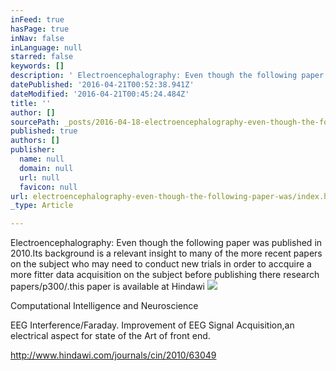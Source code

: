 ```yaml
---
inFeed: true
hasPage: true
inNav: false
inLanguage: null
starred: false
keywords: []
description: ' Electroencephalography: Even though the following paper was published in 2010.Its background is a relevant insight to many of the more recent papers on the subject who may need to conduct new trials in order to accquire a more fitter data acquisition on the subject before publishing there research papers/p300/.this paper is available at Hindawi'
datePublished: '2016-04-21T00:52:38.941Z'
dateModified: '2016-04-21T00:45:24.484Z'
title: ''
author: []
sourcePath: _posts/2016-04-18-electroencephalography-even-though-the-following-paper-was.md
published: true
authors: []
publisher:
  name: null
  domain: null
  url: null
  favicon: null
url: electroencephalography-even-though-the-following-paper-was/index.html
_type: Article

---
```

Electroencephalography: Even though the following paper was published in 2010.Its background is a relevant insight to many of the more recent papers on the subject who may need to conduct new trials in order to accquire a more fitter data acquisition on the subject before publishing there research papers/p300/.this paper is available at Hindawi
![](https://the-grid-user-content.s3-us-west-2.amazonaws.com/e3689212-c0ef-43d6-9558-2b8a33604879.jpg)

Computational Intelligence and Neuroscience

EEG Interference/Faraday. Improvement of EEG Signal Acquisition,an electrical aspect for state of the Art of front end.

http://www.hindawi.com/journals/cin/2010/63049